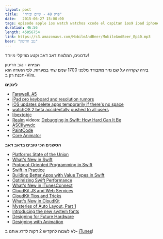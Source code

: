 ```yaml
---
layout: post
title:  "פרק 40 - שיים ובירה"
date:   2015-06-27 15:00:00
tags: episode apple ios watch watchos xcode el capitan ios9 ipad iphone
duration: 46:56
length: 45056754
link: https://s3.amazonaws.com/MobileAndBeer/MobileAndBeer_Ep40.mp3
beer: "נגב חריטון"
---
```


עדכונים, המלצות דאב דאב וקטע מוזיקלי מיוחד!

**הבירה** - נגב חריטון  
בירה שקרויה על שם נזיר מתבודד מלפני 1700 שנים שחי במערות. לפי האגדה הוא תכנת רק ב-Vim.

**לינקים**

- [Farewell, A5](http://t.co/4piqu0IX6K)
- [iPad pro keyboard and resolution rumors](http://9to5mac.com/2015/06/15/ipad-pro-screen-resolution/)
- [iOS updates delete apps temporarily if there's no space](https://mobile.twitter.com/Kaleb_Butt/status/613403921512411136)
- [watchOS 2 beta accidentally pushed to all users](https://twitter.com/stroughtonsmith/status/613394152290697216)
- [libextobjc](https://github.com/jspahrsummers/libextobjc)
- [Realm](https://realm.io) videos: [Debugging in Swift: How Hard Can It Be](https://realm.io/news/swift-summit-carola-nitz-debugging/)
- [ASCIIwwdc](http://asciiwwdc.com)
- [PaintCode](http://www.paintcodeapp.com)
- [Core Animator](http://www.coreanimator.com/)

**הסשנים הכי טובים בדאב דאב**

- [Platforms State of the Union](https://developer.apple.com/videos/wwdc/2015/?id=102)
- [What's New in Swift](https://developer.apple.com/videos/wwdc/2015/?id=106)
- [Protocol-Oriented Programming in Swift](https://developer.apple.com/videos/wwdc/2015/?id=408)
- [Swift in Practice](https://developer.apple.com/videos/wwdc/2015/?id=411)
- [Building Better Apps with Value Types in Swift](https://developer.apple.com/videos/wwdc/2015/?id=414)
- [Optimizing Swift Performance](https://developer.apple.com/videos/wwdc/2015/?id=409)
- [What's New in iTunesConnect](https://developer.apple.com/videos/wwdc/2015/?id=302)
- [CloudKit JS and Web Services](https://developer.apple.com/videos/wwdc/2015/?id=710)
- [CloudKit Tips and Tricks](https://developer.apple.com/videos/wwdc/2015/?id=715)
- [What's New in CloudKit](https://developer.apple.com/videos/wwdc/2015/?id=704)
- [Mysteries of Auto Layout, Part 1](https://developer.apple.com/videos/wwdc/2015/?id=218)
- [Introducing the new system fonts](https://developer.apple.com/videos/wwdc/2015/?id=804)
- [Designing for Future Hardware](https://developer.apple.com/videos/wwdc/2015/?id=801)
- [Designing with Animation](https://developer.apple.com/videos/wwdc/2015/?id=803)


לא לשכוח להקדיש 2 דקות לדרג אותנו ב- [iTunes](https://itunes.apple.com/il/podcast/mwbyyl-wbyrh/id666362146?mt=2)!
